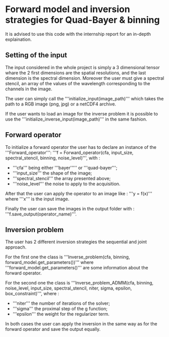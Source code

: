 # Forward model and inversion strategies for Quad-Bayer & binning

It is advised to use this code with the internship report for an in-depth explaination.

## Setting of the input

The input considered in the whole project is simply a 3 dimensional tensor whare the 2 first dimensions are the spatial resolutions, and the last dimension is the spectral dimension. Moreover the user must give a spectral stencil, an array of the values of the wavelength corresponding to the channels in the image.

The user can simply call the '''initialize_input(image_path)''' which takes the path to a RGB image (png, jpg) or a netCDF4 archive.

If the user wants to load an image for the inverse problem it is possible to use the '''initialize_inverse_input(image_path)''' in the same fashion.

## Forward operator

To initialize a forward operator the user has to declare an instance of the '''Forward_operator''':
'''f = Forward_operator(cfa, input_size, spectral_stencil, binning, noise_level)''', with :
* '''cfa''' being either '''bayer''''' or '''quad-bayer''';
* '''input_size''' the shape of the image;
* '''spectral_stencil''' the array presented above;
* '''noise_level''' the noise to apply to the acquisition.

After that the user can apply the operator to an image like : '''y = f(x)''' where '''x''' is the input image.

Finally the user can save the images in the output folder with : '''f.save_output(operator_name)'''.

## Inversion problem

The user has 2 different inversion strategies the sequential and joint approach.

For the first one the class is '''Inverse_problem(cfa, binning, forward_model.get_parameters())''' where '''forward_model.get_parameters()''' are some information about the forward operator.

For the second one the class is '''Inverse_problem_ADMM(cfa, binning, noise_level, input_size, spectral_stencil, niter, sigma, epsilon, box_constraint)''', where :
* '''niter''' the number of iterations of the solver;
* '''sigma''' the proximal step of the g function;
* '''epsilon''' the weight for the regularizer term.

In both cases the user can apply the inversion in the same way as for the forward operator and save the output equally.
